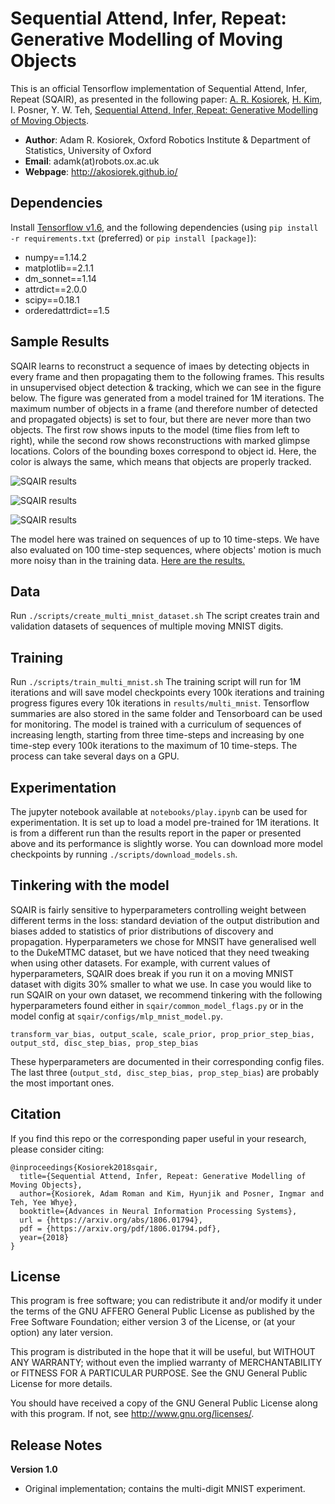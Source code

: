 # Sequential Attend, Infer, Repeat: Generative Modelling of Moving Objects

This is an official Tensorflow implementation of Sequential Attend, Infer, Repeat (SQAIR), as presented in the following paper:
[A. R. Kosiorek](http://akosiorek.github.io/), [H. Kim](https://hyunjik11.github.io/), I. Posner, Y. W. Teh, [Sequential Attend, Infer, Repeat: Generative Modelling of Moving Objects](https://arxiv.org/abs/1806.01794).

* **Author**: Adam R. Kosiorek, Oxford Robotics Institute & Department of Statistics, University of Oxford
* **Email**: adamk(at)robots.ox.ac.uk
* **Webpage**: http://akosiorek.github.io/

## Dependencies
Install [Tensorflow v1.6](https://www.tensorflow.org/versions/r1.6/install/),  and the following dependencies
 (using `pip install -r requirements.txt` (preferred) or `pip install [package]`):
 * numpy==1.14.2
 * matplotlib==2.1.1
 * dm_sonnet==1.14
 * attrdict==2.0.0
 * scipy==0.18.1
 * orderedattrdict==1.5

## Sample Results

SQAIR learns to reconstruct a sequence of imaes by detecting objects in every frame and then propagating them to the following frames. This results in unsupervised object detection & tracking, which we can see in the figure below. The figure was generated from a model trained for 1M iterations. The maximum number of objects in a frame (and therefore number of detected and propagated objects) is set to four, but there are never more than two objects. The first row shows inputs to the model (time flies from left to right), while the second row shows reconstructions with marked glimpse locations. Colors of the bounding boxes correspond to object id. Here, the color is always the same, which means that objects are properly tracked.

![SQAIR results](https://github.com/akosiorek/sqair/tree/master/resources/sqair_mnist/000037.png)

![SQAIR results](https://github.com/akosiorek/sqair/tree/master/resources/sqair_mnist/000050.png)

![SQAIR results](https://github.com/akosiorek/sqair/tree/master/resources/sqair_mnist/000098.png)

The model here was trained on sequences of up to 10 time-steps. We have also evaluated on 100 time-step sequences, where objects' motion is much more noisy than in the training data. [Here are the results.](https://youtu.be/vIVaK6LK-qE)

## Data  
Run `./scripts/create_multi_mnist_dataset.sh`
The script creates train and validation datasets of sequences of multiple moving MNIST digits.

## Training
Run `./scripts/train_multi_mnist.sh`
The training script will run for 1M iterations and will save model checkpoints every 100k iterations and training progress figures every 10k iterations in `results/multi_mnist`. Tensorflow summaries are also stored in the same folder and Tensorboard can be used for monitoring. The model is trained with a curriculum of sequences of increasing length, starting from three time-steps and increasing by one time-step every 100k iterations to the maximum of 10 time-steps. The process can take several days on a GPU.


## Experimentation
The jupyter notebook available at `notebooks/play.ipynb` can be used for experimentation. It is set up to load a model pre-trained for 1M iterations. It is from a different run than the results report in the paper or presented above and its performance is slightly worse. You can download more model checkpoints by running `./scripts/download_models.sh`.

## Tinkering with the model
SQAIR is fairly sensitive to hyperparameters controlling weight between different terms in the loss: standard deviation of the output distribution and biases added to statistics of prior distributions of discovery and propagation. Hyperparameters we chose for MNSIT have generalised well to the DukeMTMC dataset, but we have noticed that they need tweaking when using other datasets. For example, with current values of hyperparameters, SQAIR does break if you run it on a moving MNIST dataset with digits 30% smaller to what we use. In case you would like to run SQAIR on your own dataset, we recommend tinkering with the following hyperparameters found either in `sqair/common_model_flags.py` or in the model config at `sqair/configs/mlp_mnist_model.py`.

```
transform_var_bias, output_scale, scale_prior, prop_prior_step_bias, output_std, disc_step_bias, prop_step_bias
```

These  hyperparameters are documented in their corresponding config files. The last three (`output_std, disc_step_bias, prop_step_bias`) are probably the most important ones.


## Citation

If you find this repo or the corresponding paper useful in your research, please consider citing:

    @inproceedings{Kosiorek2018sqair,
      title={Sequential Attend, Infer, Repeat: Generative Modelling of Moving Objects},
      author={Kosiorek, Adam Roman and Kim, Hyunjik and Posner, Ingmar and Teh, Yee Whye},
      booktitle={Advances in Neural Information Processing Systems},
      url = {https://arxiv.org/abs/1806.01794},
      pdf = {https://arxiv.org/pdf/1806.01794.pdf},
      year={2018}
    }


## License

This program is free software; you can redistribute it and/or modify it under the terms of the GNU AFFERO General Public License as published by the Free Software Foundation; either version 3 of the License, or (at your option) any later version.

This program is distributed in the hope that it will be useful, but WITHOUT ANY WARRANTY; without even the implied warranty of MERCHANTABILITY or FITNESS FOR A PARTICULAR PURPOSE. See the GNU General Public License for more details.

You should have received a copy of the GNU General Public License along with this program. If not, see  <http://www.gnu.org/licenses/>.


## Release Notes
**Version 1.0**
* Original implementation; contains the multi-digit MNIST experiment.
